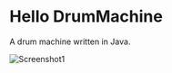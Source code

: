 # Hello DrumMachine

A drum machine written in Java.


![Screenshot1](http://i.imgur.com/UgoZ7kd.png)
